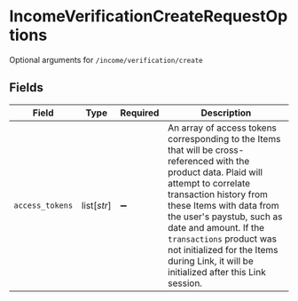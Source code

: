 # IncomeVerificationCreateRequestOptions

Optional arguments for `/income/verification/create`


## Fields

| Field                                                                                                                                                                                                                                                                                                                                                                   | Type                                                                                                                                                                                                                                                                                                                                                                    | Required                                                                                                                                                                                                                                                                                                                                                                | Description                                                                                                                                                                                                                                                                                                                                                             |
| ----------------------------------------------------------------------------------------------------------------------------------------------------------------------------------------------------------------------------------------------------------------------------------------------------------------------------------------------------------------------- | ----------------------------------------------------------------------------------------------------------------------------------------------------------------------------------------------------------------------------------------------------------------------------------------------------------------------------------------------------------------------- | ----------------------------------------------------------------------------------------------------------------------------------------------------------------------------------------------------------------------------------------------------------------------------------------------------------------------------------------------------------------------- | ----------------------------------------------------------------------------------------------------------------------------------------------------------------------------------------------------------------------------------------------------------------------------------------------------------------------------------------------------------------------- |
| `access_tokens`                                                                                                                                                                                                                                                                                                                                                         | list[*str*]                                                                                                                                                                                                                                                                                                                                                             | :heavy_minus_sign:                                                                                                                                                                                                                                                                                                                                                      | An array of access tokens corresponding to the Items that will be cross-referenced with the product data. Plaid will attempt to correlate transaction history from these Items with data from the user's paystub, such as date and amount. If the `transactions` product was not initialized for the Items during Link, it will be initialized after this Link session. |